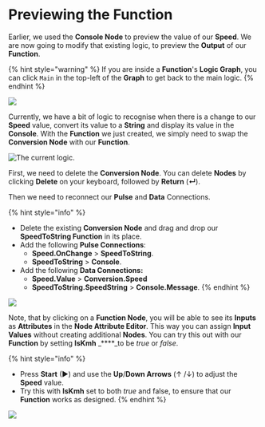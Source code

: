# Previewing the Function

Earlier, we used the **Console Node** to preview the value of our **Speed**. We are now going to modify that existing logic, to preview the **Output** of our **Function**.

{% hint style="warning" %}
If you are inside a **Function**'s **Logic Graph**, you can click `Main` in the top-left of the **Graph** to get back to the main logic.
{% endhint %}

![](../../.gitbook/assets/exitfunction.gif)

Currently, we have a bit of logic to recognise when there is a change to our **Speed** value, convert its value to a **String** and display its value in the **Console**. With the **Function** we just created, we simply need to swap the **Conversion Node** with our **Function**.

![The current logic.](../../.gitbook/assets/consolecurrentlogic.png)

First, we need to delete the **Conversion Node**. You can delete **Nodes** by clicking **Delete** on your keyboard, followed by **Return** \(**↵**\).

Then we need to reconnect our **Pulse** and **Data** Connections.

{% hint style="info" %}
* Delete the existing **Conversion Node** and drag and drop our **SpeedToString Function** in its place.
* Add the following **Pulse Connections**:
  * **Speed.OnChange** &gt; **SpeedToString**.
  * **SpeedToString** &gt; **Console**.
* Add the following **Data Connections:**
  * **Speed.Value** &gt; **Conversion.Speed**
  * **SpeedToString.SpeedString** &gt; **Console.Message**.
{% endhint %}

![](../../.gitbook/assets/conversionfunctionswap.gif)

Note, that by clicking on a **Function Node**, you will be able to see its **Inputs** as **Attributes** in the **Node Attribute Editor**. This way you can assign **Input Values** without creating additional **Nodes**. You can try this out with our **Function** by setting **IsKmh** _****_to be _true_ or _false_.

{% hint style="info" %}
* Press **Start** \(▶\) and use the **Up**/**Down Arrows** \(↑ /↓\) to adjust the **Speed** value.
* Try this with **IsKmh** set to both _true_ and false, to ensure that our **Function** works as designed.
{% endhint %}

![](../../.gitbook/assets/functionoutput.gif)




